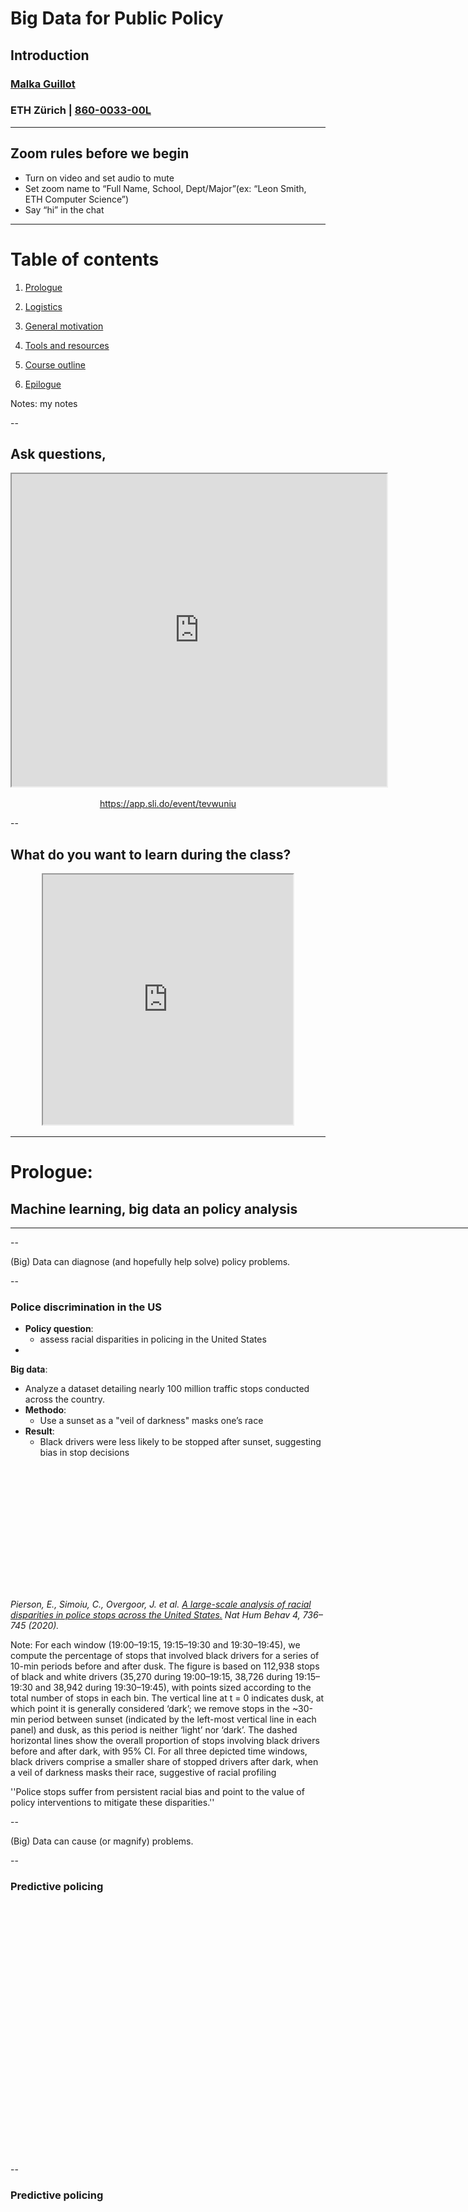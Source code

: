 # Big Data for Public Policy
## Introduction
### [Malka Guillot](https://malkaguillot.weebly.com/)
### ETH Zürich | <a href="https://malkipp.github.io/big_data_policy_2021/">860-0033-00L</a>


---

## Zoom rules before we begin
- Turn on video <i class="fas fa-video"></i> and set audio to mute <i class="fas fa-microphone-slash"></i>
- Set zoom name to “Full Name, School, Dept/Major”(ex: “Leon Smith, ETH Computer Science”)
- Say “hi” in the chat


---

<!-- .slide:  id="toc" class: left, inverse -->
# Table of contents

1. [Prologue ](#prologue)

2. [Logistics](#logistics)

2. [General motivation](#motivation)

3. [Tools and resources](#tools_resources)

2. [Course outline](#course_outline)

2. [Epilogue](#hw)

Notes: my notes


--

## Ask questions,


<div style="position:relative;  text-align: center;" >
  <a href="https://app.sli.do/event/tevwuniu" target="_blank">
    <div style="position:absolute;  z-index:500;height:245px;width:100%;"></div>
    <iframe src="https://wall.sli.do/event/tevwuniu?section=988c7141-97eb-401d-b938-cf64c648ccf3" width="600" height="500" scrolling="yes"></iframe>
  </a>

  https://app.sli.do/event/tevwuniu
</div>

--

## What do you want to learn during the class?

<div style="position:relative;  text-align: center;" >
  <a href="https://app.sli.do/event/tevwuniu" target="_blank">
    <div style="position:absolute;  z-index:500;height:245px;width:100%;"></div>
    <iframe src="https://app.sli.do/event/tevwuniu/embed/polls/ca69a483-8aa8-4747-adeb-81cdd066ba16" width="400" height="400"></iframe>
  </a>
</div>

---

<!-- .slide: id="prologue"  -->
# Prologue:
## Machine learning, big data an policy analysis
<html><div style='float:left'></div><hr color='#EB811B' size=1px width=796px></html>


--

(Big) Data can diagnose (and hopefully help solve) policy
problems.

--

### Police discrimination in the US

- **Policy question**:
  - assess racial disparities in policing in the United States
-  <!-- .element: class="fragment" -->
  **Big data**:
  - Analyze a dataset detailing nearly 100 million traffic stops conducted across the country.
- <!-- .element: class="fragment" -->
  **Methodo**:
  - Use a sunset as a "veil of darkness" masks one’s race
- <!-- .element: class="fragment" -->
  **Result**:
  -    Black drivers were less likely to be stopped after sunset, suggesting bias in stop decisions

<div class="r-stack"><img data-src="images/discrimination-police-us.png" style="height: 195px;" ><!-- .element: class="fragment" --></div>

<p><cite><i class="fa fa-book fa-fw" aria-hidden="true"> </i>
Pierson, E., Simoiu, C., Overgoor, J. et al.
<a href=https://rdcu.be/cfg4x>A large-scale analysis of racial disparities in police stops across the United States.</a>
Nat Hum Behav 4, 736–745 (2020).</cite></p>

Note:
For each window (19:00–19:15, 19:15–19:30 and 19:30–19:45), we compute the percentage of stops that involved black drivers for a series of 10-min periods before and after dusk. The figure is based on 112,938 stops of black and white drivers (35,270 during 19:00–19:15, 38,726 during 19:15–19:30 and 38,942 during 19:30–19:45), with points sized according to the total number of stops in each bin. The vertical line at t = 0 indicates dusk, at which point it is generally considered ‘dark’; we remove stops in the ~30-min period between sunset (indicated by the left-most vertical line in each panel) and dusk, as this period is neither ‘light’ nor ‘dark’. The dashed horizontal lines show the overall proportion of stops involving black drivers before and after dark, with 95% CI. For all three depicted time windows, black drivers comprise a smaller share of stopped drivers after dark, when a veil of darkness masks their race, suggestive of racial profiling

''Police stops suffer from persistent racial bias and point to the value of policy interventions to mitigate these disparities.''

--

(Big) Data can cause (or magnify) problems.

--

### Predictive policing

<div class="r-stack"><img data-src="images/predictive-policing.png" style="height: 400px;" > </div>

--

### Predictive policing

<div class="r-stack"><img data-src="images/predictive-policing-2.png" style="height: 400px;" > </div>

--

## Welcome

- This course focuses on applications of <bcolor> big data tools to public policy analysis </bcolor>

<div class="r-stack"><img data-src="images/policy-data.jpeg" style="height: 200px;" ></div>


- Goals:
  - Equip you with the standard machine learning toolkit.
  - Put it to work on a real-world policy project.


--

## What this course is, and is not
- It is:
  - Applied and oriented towards practice;
  - General overview of different techniques - what they are and how to use them.
  - Data analysis in general, not restricted to a field (economics, political science).
  - In python.
- It is not:
  - Computer science. We’re not coding up models from scratch.
  - Mathematical statistics. We’re not deriving the functions by hand.

--

<!-- .slide: id=""-->
## Who am I?

  <div class="image-float">
    <p style="position: relative; right: 0px; top: 10;">
        <a href="images/malka_small.jpg"><img src="images/malka_small.jpg" height="200px"/></a></p>
        <a href="image2.jpg"><img src="" height="100px"/></a></p>
   <p class="fragment" data-fragment-index="4" style="position:absolute; left:40px; top:40px;">
     </div>
  <div class="content-aside">
   <p class="fragment fade-down" data-fragment-index="1">
    PhD in economics from the Paris School of Economics </p>
   <p class="fragment" data-fragment-index="2">
    Postdoc at ETH </p>
   <p class="fragment" data-fragment-index="3">
    Interested in <bcolor>public economics</bcolor> questions:
    <a href="https://cepr.org/active/publications/discussion_papers/dp.php?dpno=15415/">inequality</a> and
    <a href="https://payroll-tax-inequality-app.herokuapp.com/">taxation</a></p>


   <p class="fragment" data-fragment-index="4">
    Using the standard econometric toolbox + natural language processing + machine learning </p>
 </div>

 <a href="https://malkaguillot.weebly.com/"><i class="fas fa-globe" ></i></a>
 <a href="https://twitter.com/MalkaGuillot/"><i class="fab fa-twitter" ></i></a>

--

## Who are you? Results from pre-class survey

<div style="position:relative;  text-align: center;" >
<iframe width="600" height="371" seamless frameborder="0" scrolling="no" src="https://docs.google.com/spreadsheets/d/e/2PACX-1vRGFhbIXPxREBXDPpZDy_P4rzWMDuSaReFumIyXnyg4V3JBVOboEYzV1GTq7Rf_--lMgHzSdIIxoP0H/pubchart?oid=230737814&amp;format=interactive"></iframe>
</div>

--

## Who are you? Results from pre-class survey

<div style="position:relative;  text-align: center;" >
<iframe width="600" height="371" seamless frameborder="0" scrolling="no" src="https://docs.google.com/spreadsheets/d/e/2PACX-1vRGFhbIXPxREBXDPpZDy_P4rzWMDuSaReFumIyXnyg4V3JBVOboEYzV1GTq7Rf_--lMgHzSdIIxoP0H/pubchart?oid=842812745&amp;format=interactive"></iframe>
</div>

--

## Who are you? Results from pre-class survey

<div style="position:relative;  text-align: center;" >
<iframe width="600" height="371" seamless frameborder="0" scrolling="no" src="https://docs.google.com/spreadsheets/d/e/2PACX-1vRGFhbIXPxREBXDPpZDy_P4rzWMDuSaReFumIyXnyg4V3JBVOboEYzV1GTq7Rf_--lMgHzSdIIxoP0H/pubchart?oid=1504469569&amp;format=interactive"></iframe>
</div>


--

## Who are you? Results from pre-class survey

<div class="r-stack"><img data-src="https://docs.google.com/spreadsheets/d/e/2PACX-1vRGFhbIXPxREBXDPpZDy_P4rzWMDuSaReFumIyXnyg4V3JBVOboEYzV1GTq7Rf_--lMgHzSdIIxoP0H/pubchart?oid=1130202245&format=image
" style="height: 400px;" > </div>

---

<!-- .slide: id="logistics"  -->
# Logistics
<html><div style='float:left'></div><hr color='#EB811B' size=1px width=796px></html>

--

## How does the class work?

- <!-- .element: class="fragment" -->
  <bcolor> Lectures</bcolor>: 2 hours / week  
  - 1 hour theory
  - 1 hour interactive:
    - coding exercise
    - 2 * (15 min students presentations + 10 min of class discussion)
- <!-- .element: class="fragment" -->
  <bcolor>Every week</bcolor>
  - Thursdays	12:15-14 (with a 10 minute break 13-13:10)
  - On zoom: [link](https://ethz.zoom.us/j/92433296893?pwd=a0tsSHkzU2ZhNnpiN1YxWno2MnZhdz09)
  - In person? [ML F 39](http://www.rauminfo.ethz.ch/Rauminfo/grundrissplan.gif?gebaeude=ML&geschoss=F&raumNr=39&lang=en)
  - Dates: 25.02.; 04.03.; 11.03.; 18.03.; 25.03.; 01.04.; 15.04.; 22.04.; 29.04.; 06.05.; 20.05.; 27.05.; 03.06.

--

## Online Course Materials
- [Moodle]([Moodle](https://moodle-app2.let.ethz.ch/course/view.php?id=14461) ):
  - Course announcement and forum
  - Giving back homerwork
- <!-- .element: class="fragment" data-fragment-index="2" -->
   [Syllabus](https://docs.google.com/document/d/1eviJuOoWUjoonxS1LvQJi1kMbmkNUulJtZ31542w100)
-   <!-- .element: class="fragment" -->
  [Github folder](https://github.com/MalkIPP/big_data_policy_2020) or [Github page](https://malkipp.github.io/big_data_policy_2021/)
  - <!-- .element: class="fragment" -->
      <bcolor>Slides</bcolor>: in html, also available in PDF
      - relying on [RevealJS](https://revealjs.com/)
  -   <!-- .element: class="fragment" -->
      <bcolor>Coding sessions</bcolor>: in [Jupyter Notebook](https://jupyter.org/)
      - You can use [mybinder](https://mybinder.org/) in the beginning

--

## Approximative Evaluation Policy

- **Weekly homework**: should be given back as [jupyter notebooks](https://jupyter.org/) in PDF format.
  - $4(hw) *10\textrm{ pts} + 2(hw) * 5 \textrm{ pts} -10 $ <bcolor>
      =40%</bcolor>
- **Reading** <bcolor>=30%</bcolor>:
  - 1 presentation (2 students) `=30%`
  - Essay on a paper (1 student) `= 30%`
-  **Participation in class & presentations** <bcolor>=5 bonus%</bcolor>:

- Final assignment <bcolor>=30%</bcolor>
- <bcolor>[Alternatively] </bcolor>Course project $\rightarrow$ Contact me if interested

--

## Course Communication

- Course communication will be done through [eDoz]()
- I will be available
  - in the zoom 5 minutes early, during the mid-lecture break and after the end of lectures.
  - for 1:1 meetings after the class, just book a 15 minutes slot [here](https://calendly.com/malkaguillot/1-1-meeting-eth-class).

--

## Online Lecture Norms

- Keep video on <bcolor>camera on</bcolor> <i class="fas fa-video"></i> [if connection allows]
  - At the beginning/end, when asking questions
  - When discussing papers / coding
- <bcolor>Visual feedback</bcolor> <i class="fas fa-grin"></i> <i class="fas fa-grin-wink"></i>  <i class="fas fa-grin-stars"></i> helps
- Stay muted when not talking
- To make <bcolor>questions or comments</bcolor>:
  - In the chat
  - use the“raise hand” function + <i class="fas fa-microphone"></i>

$\rightarrow$ Your <bcolor>participation and collaboration</bcolor> is key for making this a great experience for everyone!

Note:
Let’s make the most of online learning!

--

## Teaching Assistants

[Matteo Pinna](https://lawecon.ethz.ch/group/scientific-team/pinna.html) (matteo.pinna@gess.ethz.ch)

[Leo Picard](https://leopicard.net/) (leo.picard@gess.ethz.ch)

Can answer questions about lectures, notebooks, assignments, and projects

--

## How to reach me?

- **Personal question**: face-to-face interaction > emails
- **General interest question**: forum > email

<i class="fa fa-send" aria-hidden="true"></i>
[malka.guillot@gess.ethz.ch](malka.guillot@gess.ethz.ch)


<i class="fa fa-location-arrow" aria-hidden="true"></i>
IFW E 44 (Haldeneggsteig 4) <br>
8092 Zürich

---

<!-- .slide: id="motivation"  -->
# General motivation
<html><div style='float:left'></div><hr color='#EB811B' size=1px width=796px></html>

--

## Revolution in policy analysis
- <bcolor> new datasets</bcolor> : administrative microdata, digitization of text archives, social media
- <bcolor> new methods</bcolor> : causal inference, natural language processing, machine learning


... which contribute to tackle forecasting and public policy evaluation with a new angle <!-- .element: class="fragment" -->

[New possibilities: exciting!]() <!-- .element: class="fragment" -->

Notes:
We are seeing a revolution in policy analysis

--

## # of Wikipedia Pages, 2001-2020

<div class="r-stack"><img data-src="images/wikipedia-pages.png" style="height: 500px;" ></div>

Source: [Wikimedia Statistics](https://stats.wikimedia.org/#/en.wikipedia.org/content/pages-to-date/normal|line|2001-01-01~2021-03-01|page_type~content|monthly). The running count of all pages created, excluding pages being redirects.

--

## What is big data?

<div class="r-stack"><img data-src="images/big-data-illustration.jpeg" style="width: 400px;" ></div>

--

### Expert Survey (UC Berkeley, 2014)

<div class="r-stack"><img data-src="images/bigdata-worldcould.png" style="width: 600px;" ></div>

Image by Jennifer Dutcher, source: https://datascience.berkeley.edu/what-is-big-data

--

### Conclusion

<div class="r-stack"><img data-src="images/big-data-cartoon.jpeg" style="width: 600px;" ></div>

Source: [Ingeniero Dilbert](https://twitter.com/dilbert_ing/status/636499650560835584)

--

### What is big data?

- **Variety** of types/formats of data
  - Structured
  - Unstructured
- **Volume** of data
- **Velocity**: Speed of data flow/stream
- Unusual sources
  - Ready made vs. costummades

$\rightarrow$ Use programming and statistics to extract value


--

### Big data in the Social sciences

- From web applications and digitization of economic and political processes
- <bcolor> Volume </bcolor>: can be big, but usually smaller than in natural sciences
- <bcolor> Variety </bcolor> and <bcolor> variability</bcolor>: often important and challengin
  - Various resources
  - Data generation from 'the real world'
- But usually no streaming applications (<bcolor>velocity</bcolor> not that much of an issue)

--

### New tools and methods

- **Data collection**: API, Webscraping
- **Analysis**: text analysis, machine learning
  - Data can be tall (many observations) or **wide/fat** (many regressors)
  $\Rightarrow$ Machine learning helps to extract the relevant information

- **Visualization**: maps, social networks, web appeals

--

### Big data ecosystem

<div class="r-stack"><img data-src="images/2020-Data-and-AI-Landscape-Preview-1.png" style="width: 800px;" ></div>

Source: ‘Big Data Landscape (2020)’ from  http://mattturck.com, [high definition image](http://mattturck.com/wp-content/uploads/2020/09/2020-Data-and-AI-Landscape-Matt-Turck-at-FirstMark-v1.pdf)


--

## What is machine learning?

More on this in the statistical learning theory lecture.

--

## Why is it useful to policy analysis?

--

## Empirical policy research (1)
- Standard causal inference framework
- <!-- .element: class="fragment" --> Relying on a <b> counterfactual </b>: what happens with and without a policy
- <!-- .element: class="fragment" -->
The <em>art of the counterfactual</em>  intertwine with applied econometrics

 <p><i class="fa fa-arrow-right" aria-hidden="true"></i>  many <bcolor>policy applications where causal inference is not central</bcolor>, or even necessary</p><!-- .element: class="fragment" -->

--

## (Toy) example
Policy maker facing a drought must decide whether to:

1. <p style="font-size: .9em"><!-- .element: class="fragment" data-fragment-index="1"--> Invest in a rain dance to increase the chance of rain<p>

  <p style="font-size: .8em"><!-- .element: class="fragment" data-fragment-index="2"--><bcolor>Causality</bcolor>: do rain dances cause rain?<p>

2. <p style="font-size: .9em"><!-- .element: class="fragment" data-fragment-index="3" --> Take an umbrella to work to avoid getting wet on the way home?<p>

  <p style="font-size: .8em"><!-- .element: class="fragment" --><bcolor>Prediction</bcolor>: is the chance of rain high enough to merit an umbrella?<p>

<p><cite><i class="fa fa-book fa-fw" aria-hidden="true"> </i> Kleinberg, J., Ludwig, J., Mullainathan, S. and Obermeyer, Z.,2015.  <a href=https://www.ncbi.nlm.nih.gov/pmc/articles/PMC4869349/pdf/nihms776714.pdf>Prediction policy problems</a>. American Economic Review, 105(5), pp.491-95.</cite></p>


--

## Conclusion:
### <bcolor>Why relying on BD and ML appeals to policy analysis?</bcolor>

1. <!-- .element: class="fragment" --> Not all policy problems are causal inference problems, some require <b>prediction</b>
  <p><!-- .element: class="fragment" --><i class="fa fa-arrow-right" aria-hidden="true"></i> ML and BD <bcolor>supplement</bcolor> standard econometrics</p>
2. <!-- .element: class="fragment" --> Some data pose <b>new empirical challenges</b>
  <p><!-- .element: class="fragment" --><i class="fa fa-arrow-right" aria-hidden="true"></i> ML and BD <bcolor>complement</bcolor> standard econometrics</p>

--

## Learning objectives:

1. Technical skills
  - <div style="font-size:.8em"> Introduction data analysis and visualization in python: pandas, web-scraping, API, web-app </div>
  - <div style="font-size:.8em"> Programming skills necessary to train and assess the performance of the most popular machine learning algorithms</div>

<!-- .element: class="fragment" -->
2. Substantive knowledge
  - <div style="font-size:.8em">Statistical theory underlying common supervised and unsupervised machine learning algorithms.</div>
  - <div style="font-size:.8em">When and how to apply different types of machine learning algorithms to policy issues</div>

<!-- .element: class="fragment" -->

---

<!-- .slide: id="tools_resources" -->
# Tools and resources
<html><div style='float:left'></div><hr color='#EB811B' size=1px width=796px></html>

--

## Your programming background

<div style="position:relative;  text-align: center;" >
  <a href="https://app.sli.do/event/tevwuniu" target="_blank">
    <div style="position:absolute;  z-index:500;height:245px;width:100%;"></div>
    <iframe src="https://app.sli.do/event/tevwuniu/embed/polls/1bb3f5ad-829d-486c-8be3-17c642e0f2af" width="300" height="400"></iframe>
  </a>

  https://app.sli.do/event/tevwuniu
</div>

--


## Why Python?

<div class="r-stack"><img data-src="images/python-search.png" style="height: 500px;" ></div>

--

## Why Python?

- General-purpose language
  - One of the core languages of scientific computing
- Elegant syntax
- Many useful libraries:
  - Data manipulation: [Pandas](https://pandas.pydata.org/)
  - Machine learning: [scikit-learn](http://scikit-learn.org/)
  - Statistics: [statsmodels](http://statsmodels.sourceforge.net/)
  - Natural Language Procession [nltk]()
- Also path dependency: the language I know the best


--

## Using Python

| <a href=https://www.anaconda.com/products/individual>Anaconda</a>| <a href=https://jupyter.org/>Jupyter notebook</a> | Spyder</a> |
|:------:|:---:|:-----:|
|<img data-src="images/anaconda-logo.png"  style="height: 80px;" > | <img data-src="images/jupyter-logo2.png" style="height: 80px" class="center"> | <img data-src="images/spyder-logo.png" alt="" style="height: 80px">|
|a convenient all-in-one install |for homerwork|for longer code|

<bcolor> You are welcome to use R instead.</bcolor>


--

##  <i class="fa fa-arrow-right" aria-hidden="true"></i> Anaconda

<img data-src="images/anaconda-navigator.png" style="width: 1800px;"  >

Spyder & Jupyter notebook are two development environments from the Anaconda set up.

Notes:
See downlowding instruction and small video

--

## Course materials are on [Github](https://github.com/MalkIPP/big_data_policy_2021)

- [Git](https://git-scm.com)
  - Git is a distributed version control system.
  - Dropbox + track changes, optimized for codes
- [GitHub](https://github.com/) (≠ Git)
  - = Online hosting platform that provides an array of services built on top of the Git system.
  - Makes life easier

>Github is also great for scientific research and for collaboration on code.

--

## Why Git and Github?

<img data-src="images/phd-comics-doc.gif"  style="height: 550px; position:relative;     margin-left: auto;margin-right: auto;display: block" >

Also [git vs. Dropbox from a researcher's perspective](https://michaelstepner.com/blog/git-vs-dropbox/)


--

## How to interact with the materials?

1. **Simple** -> Just use the online GitHub interface to
   - Access the materials
   - Amend the students' presentation signing sheet
2. **Advanced**
   - Download [git](https://git-scm.com/downloads)
   - Create an account on [GitHub](https://github.com/)
   - Go through this [simple guide](https://rogerdudler.github.io/git-guide/)
   - In case it goes wrong: http://ohshitgit.com/

You can use [mybinder](https://mybinder.org/v2/gh/MalkIPP/big_data_policy_2021/main) to launch the notebooks from Github

--

## <i class="fa fa-book fa-fw" aria-hidden="true"></i>Main textbook references<i class="fa fa-book fa-fw" aria-hidden="true"></i>

  <div class="image-float">
    <p style="position: relative; left: 0px; top: 5;">
      <a href="images/homl-python.jpeg"><img src="images/homl-python.jpeg" width="100px"/></a></p>
      <a href="images/homl-python.jpeg"><img src="images/ISL.jpeg" width="100px"/></a></p>
    </div>

<div class="content-aside">
 <p>Geron,  <a href="https://www.oreilly.com/library/view/hands-on-machine-learning/9781492032632/">Hands-On Machine Learning with Scikit-Learn, Keras, and TensorFlow</a>
</p>
 <p> James, Witten, Hastie, and Tisbshirani (JWHT), <a href="https://www.statlearning.com/">Introduction to statistical learning with applications in R</a>
 </p>

</div>

--

## Other references

Gaillac and L’Hour, [ Machine Learning for Econometrics](https://drive.google.com/file/d/1L_iervUBKj3RsXHLEGOtAFlyHEHpmyT4/view).

---

<!-- .slide: id="course_outline"-->
# Course outline
<html><div style='float:left'></div><hr color='#EB811B' size=1px width=796px></html>


--

## 0. Theoretical context

- **W1 & W2**: Statistical learning theory


--

## 1. Tools
- **W1**:
  - Overview + tools
  - HW on the basics of python and jupyter notebook

- **W2**: Webscraping and API

- **W13**: Web-app application (dash)


--

## 2. Machine Learning
- **W3+5**: Unsupervised ML
- **W4+6**: Supervised ML
- **W7**: Advanced ML
- **W8+10**: Text as data
- **W9**: Advanced ML: Working with time series

--

## 3. Causal inference designs
- **W11**: Causal analysis framework
- **W12**: Synthetic control methods

---

<!-- .slide: id="hw"-->
# For next week
<html><div style='float:left'></div><hr color='#EB811B' size=1px width=796px></html>


--

## Python

- Install [Anaconda](https://www.anaconda.com/products/individual), try out to run python in a Jupyter notebook and spyder
- Basics of python's syntax: [Learn Python](https://www.learnpython.org/)
  - less `Classes and Objects` + `Modules and Packages`.

--

## Troubleshooting

  - Use the [course forum]() to share & find answers
  - Let's try to make this a <bcolor>fun collaborative experience</bcolor> for everyone

--

## Organizing the readings

  - [Take a slot](https://docs.google.com/spreadsheets/d/1e4dDQDuJbImoBO9dWjGkpDOwDiZBpd2fddcO3PZb9IQ/edit?usp=sharing) for a <bcolor> paper presentation</bcolor> by:
    - By group of 2
    - Indicate 1st, 2nd and 3rd choice for a presentation
    - You can contact me (*and are encourage to*) if you want to present a paper that is not on the list
